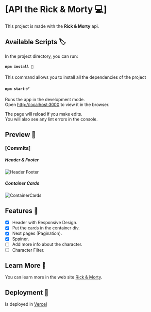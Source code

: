 # [API the Rick & Morty 💻]

This project is made with the **Rick & Morty** api.

## Available Scripts 🏷️

In the project directory, you can run:

#### `npm install 🧬`
This command allows you to install all the dependencies of the project

#### `npm start` ✅

Runs the app in the development mode.\
Open [http://localhost:3000](http://localhost:3000) to view it in the browser.

The page will reload if you make edits.\
You will also see any lint errors in the console.

## Preview 📰
### **[Commits]**
##### _Header & Footer_
![Header Footer](https://user-images.githubusercontent.com/61436653/126855565-7cca5dd1-c906-4b4a-ac20-0b132985ec41.jpg)

##### _Container Cards_
![ContainerCards](https://user-images.githubusercontent.com/61436653/126855564-74258dc8-7ff7-4b0f-8dfd-9074718f8169.jpg)

## Features 📝

- [x] Header with Responsive Design. 
- [x] Put the cards in the container div.
- [x] Next pages (Pagination).
- [x] Sppiner.
- [ ] Add more info about the character.
- [ ] Character Filter.

## Learn More 🤔

You can learn more in the web site [Rick & Morty](https://rickandmortyapi.com/).


## Deployment 🚀

Is deployed in [Vercel](https://api-rick-and-morty.vercel.app/)



